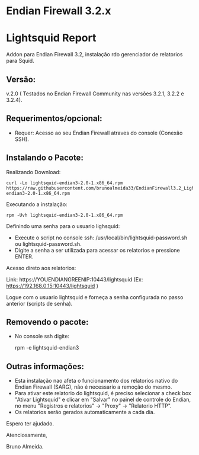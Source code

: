 # Endian Firewall 3.2.x





Lightsquid Report
=============

Addon para Endian Firewall 3.2, instalação rdo gerenciador de relatorios para Squid.



Versão:
--------

v.2.0 ( Testados no Endian Firewall Community nas versões 3.2.1, 3.2.2 e 3.2.4).



Requerimentos/opcional:
--------
- Requer: Acesso ao seu Endian Firewall atraves do console (Conexão SSH).



Instalando o Pacote:
--------

Realizando Download:

    curl -Lo lightsquid-endian3-2.0-1.x86_64.rpm https://raw.githubusercontent.com/brunoalmeida33/EndianFirewall3.2_Lightsquid/master/lightsquid-endian3-2.0-1.x86_64.rpm
    
    
Executando a instalação:

    rpm -Uvh lightsquid-endian3-2.0-1.x86_64.rpm
    
Definindo uma senha para o usuario lighsquid:

- Execute o script no console ssh: /usr/local/bin/lightsquid-password.sh ou lightsquid-password.sh. 
- Digite a senha a ser utilizada para acessar os relatorios e pressione ENTER.

Acesso direto aos relatorios:

Link: https://YOUENDIANGREENIP:10443/lightsquid   (Ex: https://192.168.0.15:10443/lightsquid )

Logue com o usuario lightsquid e forneça a senha configurada no passo anterior (scripts de senha).

Removendo o pacote:
--------
- No console ssh digite:

    rpm -e lightsquid-endian3
    
    
    
Outras informações:
------------------

- Esta instalação nao afeta o funcionamento dos relatorios nativo do Endian Firewall (SARG), não é necessario a remoção do mesmo.
- Para ativar este relatorio do lightsquid, é preciso selecionar a check box "Ativar Lightsquid" e clicar em "Salvar" no painel de controle do Endian, no menu  "Registros e relatorios" -> "Proxy" -> "Relatorio HTTP".
- Os relatorios serão gerados automaticamente a cada dia.

Espero ter ajudado.

Atenciosamente,

Bruno Almeida.
  
  
